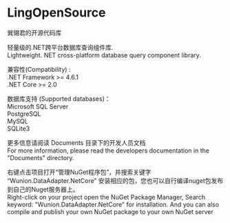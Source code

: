# LingOpenSource
巽翎君的开源代码库

轻量级的.NET跨平台数据库查询组件库.<br />
Lightweight. NET cross-platform database query component library.


兼容性(Compatibility) :<br />
.NET Framework >= 4.6.1 <br />
.NET Core >= 2.0 <br />


数据库支持 (Supported databases)：<br/>
Microsoft SQL Server <br />
PostgreSQL <br />
MySQL <br />
SQLite3


更多信息请阅读 Documents 目录下的开发人员文档 <br />
For more information, please read the developers documentation in the "Documents" directory.


右键点击项目打开“管理NuGet程序包”，并搜索关键字 “Wunion.DataAdapter.NetCore” 安装相应的包，您也可以自行编译nuget包发布到自己的Nuget服务器上。<br />
Right-click on your project open the NuGet Package Manager, Search keyword: "Wunion.DataAdapter.NetCore" for installation. And you can also compile and publish your own NuGet package to your own NuGet server
